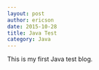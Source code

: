 ```yaml
---
layout: post
author: ericson
date: 2015-10-28
title: Java Test
category: Java
---
```


This is my first Java test blog.